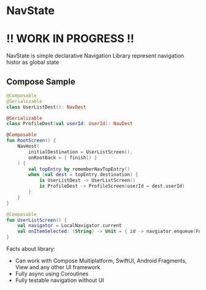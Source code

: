 NavState
========

# ‼️ WORK IN PROGRESS ‼️

NavState is simple declarative Navigation Library represent navigation histor as global state

## Compose Sample
```kotlin
@Composable
@Serializable
class UserListDest(): NavDest

@Serializable
class ProfileDest(val userId: UserId): NavDest

@Composable
fun RootScreen() {
    NavHost(
        initialDestination = UserListScreen(),
        onRootBack = { finish() }
    ) {
        val topEntry by rememberNavTopEntry()
        when (val dest = topEntry.destination) {
            is UserListDest -> UserListScreen()
            is ProfileDest -> ProfileScreen(userId = dest.userId)
        }
    }
}

@Composable
fun UserListScreen() {
    val navigator = LocalNavigator.current
    val onItemSelected: (String) -> Unit = { id -> navgiator.enqueue(Forward(ProfileDest(id)))}
}
```

Facts about library:
- Can work with Compose Multiplatform, SwiftUI, Android Fragments, View and any other UI framework
- Fully async using Coroutines
- Fully testable navigation without UI
